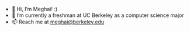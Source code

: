 - 👋 Hi, I’m Meghai! :)
- 🌱 I’m currently a freshman at UC Berkeley as a computer science major
- 📫 Reach me at meghai@berkeley.edu 


